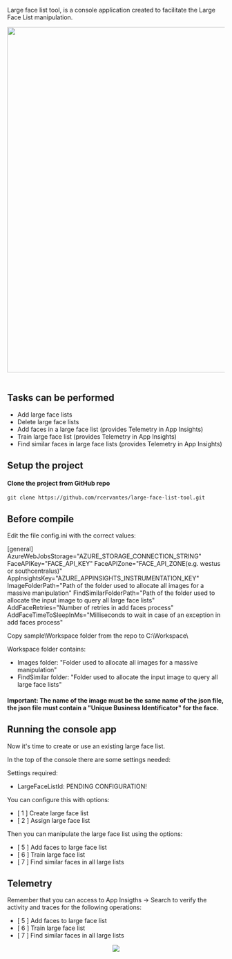 Large face list tool, is a console application created to facilitate the Large Face List manipulation.

<div style="text-align:center">
    <img src="http://rcervantes.me/images/large-face-list-tool-console.png" width="800" />
</div>
<br/>

## Tasks can be performed

- Add large face lists
- Delete large face lists
- Add faces in a large face list (provides Telemetry in App Insights)
- Train large face list (provides Telemetry in App Insights)
- Find similar faces in large face lists (provides Telemetry in App Insights)

## Setup the project

#### Clone the project from GitHub repo

`git clone https://github.com/rcervantes/large-face-list-tool.git`

## Before compile

Edit the file config.ini with the correct values:

[general]
AzureWebJobsStorage="AZURE_STORAGE_CONNECTION_STRING"
FaceAPIKey="FACE_API_KEY"
FaceAPIZone="FACE_API_ZONE(e.g. westus or southcentralus)"
AppInsightsKey="AZURE_APPINSIGHTS_INSTRUMENTATION_KEY"
ImageFolderPath="Path of the folder used to allocate all images for a massive manipulation"
FindSimilarFolderPath="Path of the folder used to allocate the input image to query all large face lists"
AddFaceRetries="Number of retries in add faces process"
AddFaceTimeToSleepInMs="Milliseconds to wait in case of an exception in add faces process"

Copy sample\Workspace folder from the repo to C:\Workspace\

Workspace folder contains:

- Images folder: "Folder used to allocate all images for a massive manipulation"
- FindSimilar folder: "Folder used to allocate the input image to query all large face lists"

#### Important: The name of the image must be the same name of the json file, the json file must contain a "Unique Business Identificator" for the face.

## Running the console app

Now it's time to create or use an existing large face list.

In the top of the console there are some settings needed:

Settings required:
- LargeFaceListId: PENDING CONFIGURATION!

You can configure this with options:

- [ 1 ] Create large face list
- [ 2 ] Assign large face list

Then you can manipulate the large face list using the options: 

- [ 5 ] Add faces to large face list
- [ 6 ] Train large face list
- [ 7 ] Find similar faces in all large lists

## Telemetry

Remember that you can access to App Insigths -> Search to verify the activity and traces for the following operations:

- [ 5 ] Add faces to large face list
- [ 6 ] Train large face list
- [ 7 ] Find similar faces in all large lists

<div style="text-align:center">
    <img src="http://rcervantes.me/images/large-face-list-tool-telemetry.png" />
</div>
<br/>
